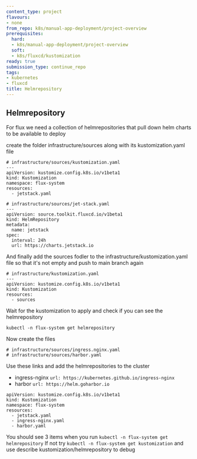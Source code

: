 ```yaml
---
content_type: project
flavours:
- none
from_repo: k8s/manual-app-deployment/project-overview
prerequisites:
  hard:
  - k8s/manual-app-deployment/project-overview
  soft:
  - k8s/fluxcd/kustomization
ready: true
submission_type: continue_repo
tags:
- kubernetes
- fluxcd
title: Helmrepository
---
```


## Helmrepository

For flux we need a collection of helmrepositories that pull down helm charts to be available to deploy

create the folder infrastructure/sources along with its kustomization.yaml file

```
# infrastructure/sources/kustomization.yaml
---
apiVersion: kustomize.config.k8s.io/v1beta1
kind: Kustomization
namespace: flux-system
resources:
  - jetstack.yaml
```

```
# infrastructure/sources/jet-stack.yaml
---
apiVersion: source.toolkit.fluxcd.io/v1beta1
kind: HelmRepository
metadata:
  name: jetstack
spec:
  interval: 24h
  url: https://charts.jetstack.io
```

And finally add the sources fodler to the infrastructure/kustomization.yaml file so that it's not empty and push to main branch again

```
# infrastructure/kustomization.yaml
---
apiVersion: kustomize.config.k8s.io/v1beta1
kind: Kustomization
resources:
  - sources
```

Wait for the kustomization to apply and check if you can see the helmrepository

```
kubectl -n flux-system get helmrepository
```

Now create the files
```
# infrastructure/sources/ingress.nginx.yaml
# infrastructure/sources/harbor.yaml
```
Use these links and add the helmrepositories to the cluster
- ingress-nginx `url: https://kubernetes.github.io/ingress-nginx`
- harbor `url: https://helm.goharbor.io`

``` 
apiVersion: kustomize.config.k8s.io/v1beta1
kind: Kustomization
namespace: flux-system
resources:
  - jetstack.yaml
  - ingress-nginx.yaml
  - harbor.yaml
```

You should see 3 items when you run 
`kubectl -n flux-system get helmrepository` 
If not try `kubectl -n flux-system get kustomization` and use describe kustomization/helmrepository to debug

